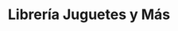 ---
title: "Librería Juguetes y Más"
url: /santa-tecla/libreria-juguetes-y-mas/
shop: material de oficina
---